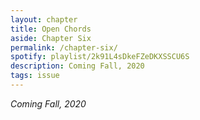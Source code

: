 ```yaml
---
layout: chapter
title: Open Chords
aside: Chapter Six
permalink: /chapter-six/
spotify: playlist/2k91L4sDkeFZeDKXSSCU6S
description: Coming Fall, 2020
tags: issue
---
```


_Coming Fall, 2020_
